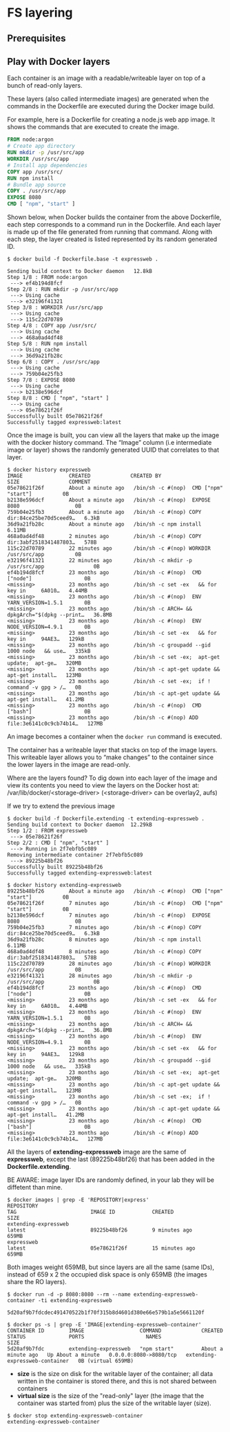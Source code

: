 # FS layering

## Prerequisites

## Play with Docker layers

Each container is an image with a readable/writeable layer on top of a bunch of read-only layers.

These layers (also called intermediate images) are generated when the commands in the Dockerfile are executed during the Docker image build.

For example, here is a Dockerfile for creating a node.js web app image. It shows the commands that are executed to create the image.

```Dockerfile
FROM node:argon
# Create app directory
RUN mkdir -p /usr/src/app
WORKDIR /usr/src/app
# Install app dependencies
COPY app /usr/src/
RUN npm install
# Bundle app source
COPY . /usr/src/app
EXPOSE 8080
CMD [ "npm", "start" ]
```

Shown below, when Docker builds the container from the above Dockerfile, each step corresponds to a command run in the Dockerfile. And each layer is made up of the file generated from running that command. Along with each step, the layer created is listed represented by its random generated ID.

```console
$ docker build -f Dockerfile.base -t expressweb .

Sending build context to Docker daemon   12.8kB
Step 1/8 : FROM node:argon
 ---> ef4b194d8fcf
Step 2/8 : RUN mkdir -p /usr/src/app
 ---> Using cache
 ---> e32196f41321
Step 3/8 : WORKDIR /usr/src/app
 ---> Using cache
 ---> 115c22d70789
Step 4/8 : COPY app /usr/src/
 ---> Using cache
 ---> 468a0ad4df48
Step 5/8 : RUN npm install
 ---> Using cache
 ---> 36d9a21fb28c
Step 6/8 : COPY . /usr/src/app
 ---> Using cache
 ---> 759b04e25fb3
Step 7/8 : EXPOSE 8080
 ---> Using cache
 ---> b2138e596dcf
Step 8/8 : CMD [ "npm", "start" ]
 ---> Using cache
 ---> 05e78621f26f
Successfully built 05e78621f26f
Successfully tagged expressweb:latest
```

Once the image is built, you can view all the layers that make up the image with the docker history command. The “Image” column (i.e intermediate image or layer) shows the randomly generated UUID that correlates to that layer.

```console
$ docker history expressweb
IMAGE               CREATED             CREATED BY                                      SIZE                COMMENT
05e78621f26f        About a minute ago   /bin/sh -c #(nop)  CMD ["npm" "start"]          0B                  
b2138e596dcf        About a minute ago   /bin/sh -c #(nop)  EXPOSE 8080                  0B                  
759b04e25fb3        About a minute ago   /bin/sh -c #(nop) COPY dir:84ce25be70d5ceed9…   6.3kB               
36d9a21fb28c        About a minute ago   /bin/sh -c npm install                          6.11MB              
468a0ad4df48        2 minutes ago        /bin/sh -c #(nop) COPY dir:3abf2518341487803…   578B                
115c22d70789        22 minutes ago       /bin/sh -c #(nop) WORKDIR /usr/src/app          0B                  
e32196f41321        22 minutes ago       /bin/sh -c mkdir -p /usr/src/app                0B                  
ef4b194d8fcf        23 months ago        /bin/sh -c #(nop)  CMD ["node"]                 0B                  
<missing>           23 months ago        /bin/sh -c set -ex   && for key in     6A010…   4.44MB              
<missing>           23 months ago        /bin/sh -c #(nop)  ENV YARN_VERSION=1.5.1       0B                  
<missing>           23 months ago        /bin/sh -c ARCH= && dpkgArch="$(dpkg --print…   36.8MB              
<missing>           23 months ago        /bin/sh -c #(nop)  ENV NODE_VERSION=4.9.1       0B                  
<missing>           23 months ago        /bin/sh -c set -ex   && for key in     94AE3…   129kB               
<missing>           23 months ago        /bin/sh -c groupadd --gid 1000 node   && use…   335kB               
<missing>           23 months ago        /bin/sh -c set -ex;  apt-get update;  apt-ge…   320MB               
<missing>           23 months ago        /bin/sh -c apt-get update && apt-get install…   123MB               
<missing>           23 months ago        /bin/sh -c set -ex;  if ! command -v gpg > /…   0B                  
<missing>           23 months ago        /bin/sh -c apt-get update && apt-get install…   41.2MB              
<missing>           23 months ago        /bin/sh -c #(nop)  CMD ["bash"]                 0B                  
<missing>           23 months ago        /bin/sh -c #(nop) ADD file:3e6141c0c9cb74b14…   127MB 
```

An image becomes a container when the `docker run` command is executed.

The container has a writeable layer that stacks on top of the image layers. This writeable layer allows you to “make changes” to the container since the lower layers in the image are read-only.

Where are the layers found?
To dig down into each layer of the image and view its contents you need to view the layers on the Docker host at:
/var/lib/docker/\<storage-driver\> (\<storage-driver\> can be overlay2, aufs)

If we try to extend the previous image

```console
$ docker build -f Dockerfile.extending -t extending-expressweb .
Sending build context to Docker daemon  12.29kB
Step 1/2 : FROM expressweb
 ---> 05e78621f26f
Step 2/2 : CMD [ "npm", "start" ]
 ---> Running in 2f7ebfb5c089
Removing intermediate container 2f7ebfb5c089
 ---> 89225b48bf26
Successfully built 89225b48bf26
Successfully tagged extending-expressweb:latest
```

```console
$ docker history extending-expressweb
89225b48bf26        About a minute ago   /bin/sh -c #(nop)  CMD ["npm" "start"]          0B                  
05e78621f26f        7 minutes ago        /bin/sh -c #(nop)  CMD ["npm" "start"]          0B                  
b2138e596dcf        7 minutes ago        /bin/sh -c #(nop)  EXPOSE 8080                  0B                  
759b04e25fb3        7 minutes ago        /bin/sh -c #(nop) COPY dir:84ce25be70d5ceed9…   6.3kB               
36d9a21fb28c        8 minutes ago        /bin/sh -c npm install                          6.11MB              
468a0ad4df48        8 minutes ago        /bin/sh -c #(nop) COPY dir:3abf2518341487803…   578B                
115c22d70789        28 minutes ago       /bin/sh -c #(nop) WORKDIR /usr/src/app          0B                  
e32196f41321        28 minutes ago       /bin/sh -c mkdir -p /usr/src/app                0B                  
ef4b194d8fcf        23 months ago        /bin/sh -c #(nop)  CMD ["node"]                 0B                  
<missing>           23 months ago        /bin/sh -c set -ex   && for key in     6A010…   4.44MB              
<missing>           23 months ago        /bin/sh -c #(nop)  ENV YARN_VERSION=1.5.1       0B                  
<missing>           23 months ago        /bin/sh -c ARCH= && dpkgArch="$(dpkg --print…   36.8MB              
<missing>           23 months ago        /bin/sh -c #(nop)  ENV NODE_VERSION=4.9.1       0B                  
<missing>           23 months ago        /bin/sh -c set -ex   && for key in     94AE3…   129kB               
<missing>           23 months ago        /bin/sh -c groupadd --gid 1000 node   && use…   335kB               
<missing>           23 months ago        /bin/sh -c set -ex;  apt-get update;  apt-ge…   320MB               
<missing>           23 months ago        /bin/sh -c apt-get update && apt-get install…   123MB               
<missing>           23 months ago        /bin/sh -c set -ex;  if ! command -v gpg > /…   0B                  
<missing>           23 months ago        /bin/sh -c apt-get update && apt-get install…   41.2MB              
<missing>           23 months ago        /bin/sh -c #(nop)  CMD ["bash"]                 0B                  
<missing>           23 months ago        /bin/sh -c #(nop) ADD file:3e6141c0c9cb74b14…   127MB 
```

All the layers of **extending-expressweb** image are the same of **expressweb**, except the last (89225b48bf26) that has been added in the **Dockerfile.extending**. 

BE AWARE: image layer IDs are randomly defined, in your lab they will be diffetent than mine.


```console
$ docker images | grep -E 'REPOSITORY|express'                            
REPOSITORY                                                              TAG                        IMAGE ID            CREATED             SIZE
extending-expressweb                                                    latest                     89225b48bf26        9 minutes ago       659MB
expressweb                                                              latest                     05e78621f26f        15 minutes ago      659MB
```

Both images weight 659MB, but since layers are all the same (same IDs), instead of 659 x 2 the occupied disk space is only 659MB (the images share the RO layers). 

```console
$ docker run -d -p 8080:8080 --rm --name extending-expressweb-container -ti extending-expressweb 

5d20af9b7fdcdec491470522b1f70f315b8d4601d380e66e579b1a5e5661120f
```


```console
$ docker ps -s | grep -E 'IMAGE|extending-expressweb-container'     
CONTAINER ID        IMAGE                  COMMAND             CREATED              STATUS              PORTS                    NAMES                            SIZE   
5d20af9b7fdc        extending-expressweb   "npm start"         About a minute ago   Up About a minute   0.0.0.0:8080->8080/tcp   extending-expressweb-container   0B (virtual 659MB)
```

- **size** is the size on disk for the writable layer of the container; all data written in the container is stored there, and this is not shared between containers
- **virtual size** is the size of the "read-only" layer (the image that the container was started from) plus the size of the writable layer (size).

```console
$ docker stop extending-expressweb-container
extending-expressweb-container
```